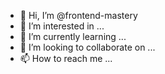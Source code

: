 - 👋 Hi, I’m @frontend-mastery
- 👀 I’m interested in ...
- 🌱 I’m currently learning ...
- 💞️ I’m looking to collaborate on ...
- 📫 How to reach me ...

<!---
frontend-mastery/frontend-mastery is a ✨ special ✨ repository because its `README.md` (this file) appears on your GitHub profile.
You can click the Preview link to take a look at your changes.
--->
